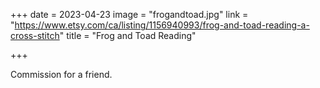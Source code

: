 +++
date = 2023-04-23
image = "frogandtoad.jpg"
link = "https://www.etsy.com/ca/listing/1156940993/frog-and-toad-reading-a-cross-stitch"
title = "Frog and Toad Reading"

+++

Commission for a friend.